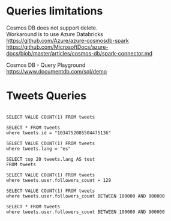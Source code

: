 

# Queries limitations
Cosmos DB does not support delete. <BR>
Workaround is to use Azure Databricks <BR>
https://github.com/Azure/azure-cosmosdb-spark <BR>
https://github.com/MicrosoftDocs/azure-docs/blob/master/articles/cosmos-db/spark-connector.md <BR>
  
  
Cosmos DB - Query Playground<BR>
https://www.documentdb.com/sql/demo <BR>  


# Tweets Queries 

```

SELECT VALUE COUNT(1) FROM tweets

SELECT * FROM tweets
where tweets.id = "1034752085504475136"

SELECT VALUE COUNT(1) FROM tweets
where tweets.lang = "es"

SELECT top 20 tweets.lang AS test
FROM tweets

SELECT VALUE COUNT(1) FROM tweets
where tweets.user.followers_count = 129

SELECT VALUE COUNT(1) FROM tweets
where tweets.user.followers_count BETWEEN 100000 AND 900000

SELECT * FROM tweets
where tweets.user.followers_count BETWEEN 100000 AND 900000



```
